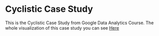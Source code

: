 # Cyclistic Case Study
This is the Cyclistic Case Study from Google Data Analytics Course.
The whole visualization of this case study you can see [Here](http://rpubs.com/Ankit_Dahiya/cyclistic_visualization)

